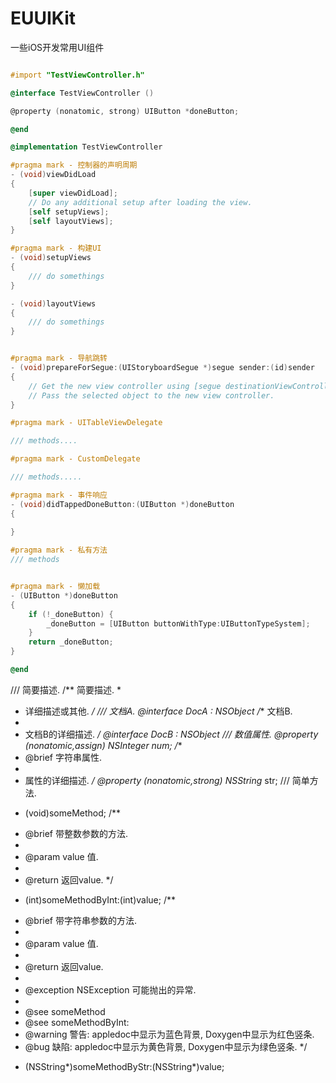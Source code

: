 # EUUIKit
一些iOS开发常用UI组件
```Objective-C

#import "TestViewController.h"

@interface TestViewController ()

@property (nonatomic, strong) UIButton *doneButton;

@end

@implementation TestViewController

#pragma mark - 控制器的声明周期
- (void)viewDidLoad
{
    [super viewDidLoad];
    // Do any additional setup after loading the view.
    [self setupViews];
    [self layoutViews];
}

#pragma mark - 构建UI
- (void)setupViews
{
    /// do somethings
}

- (void)layoutViews
{
    /// do somethings
}


#pragma mark - 导航跳转
- (void)prepareForSegue:(UIStoryboardSegue *)segue sender:(id)sender
{
    // Get the new view controller using [segue destinationViewController].
    // Pass the selected object to the new view controller.
}

#pragma mark - UITableViewDelegate

/// methods....

#pragma mark - CustomDelegate

/// methods.....

#pragma mark - 事件响应
- (void)didTappedDoneButton:(UIButton *)doneButton
{
    
}

#pragma mark - 私有方法
/// methods


#pragma mark - 懒加载
- (UIButton *)doneButton
{
    if (!_doneButton) {
        _doneButton = [UIButton buttonWithType:UIButtonTypeSystem];
    }
    return _doneButton;
}

@end

```
/// 简要描述.
/** 简要描述.
 *
 * 详细描述或其他.
 */
/// 文档A.
@interface DocA : NSObject
/** 文档B.
 *
 * 文档B的详细描述.
 */
@interface DocB : NSObject
/// 数值属性.
@property (nonatomic,assign) NSInteger num;
/**
 * @brief 字符串属性.
 *
 * 属性的详细描述.
 */
@property (nonatomic,strong) NSString* str;
/// 简单方法.
- (void)someMethod;
/**
 * @brief 带整数参数的方法.
 *
 * @param  value 值.
 *
 * @return 返回value.
 */
- (int)someMethodByInt:(int)value;
/**
 * @brief 带字符串参数的方法.
 *
 * @param  value 值.
 *
 * @return 返回value.
 *
 * @exception NSException 可能抛出的异常.
 *
 * @see someMethod
 * @see someMethodByInt:
 * @warning 警告: appledoc中显示为蓝色背景, Doxygen中显示为红色竖条.
 * @bug 缺陷: appledoc中显示为黄色背景, Doxygen中显示为绿色竖条.
 */
- (NSString*)someMethodByStr:(NSString*)value;
